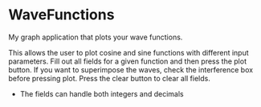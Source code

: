 # WaveFunctions
My graph application that plots your wave functions.

This allows the user to plot cosine and sine functions with different input parameters. Fill out all fields for a given
function and then press the plot button. If you want to superimpose the waves, check the interference box before pressing plot.
Press the clear button to clear all fields.

- The fields can handle both integers and decimals
